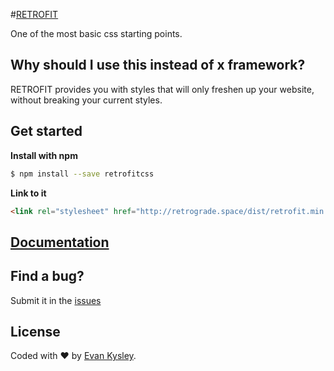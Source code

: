 #[RETROFIT](http://retrograde.space)

One of the most basic css starting points.

## Why should I use this instead of x framework?

RETROFIT provides you with styles that will only freshen up your website, without breaking your current styles.

## Get started

**Install with npm**

```sh
$ npm install --save retrofitcss
```

**Link to it**

```html
<link rel="stylesheet" href="http://retrograde.space/dist/retrofit.min.css"/>
```

## [Documentation](http://retrograde.space)

## Find a bug?

Submit it in the [issues](https://github.com/kysley/retrofitcss/issues)

## License

Coded with ♥ by [Evan Kysley](http://kysley.com).